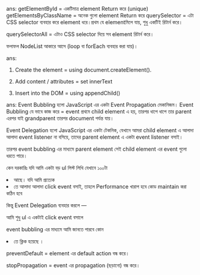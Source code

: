 <!-- What is the difference between **getElementById, getElementsByClassName, and querySelector / querySelectorAll -->
ans: 
getElementById = একটিমাত্র element Return করে (unique)
getElementsByClassName = অনেক গুলো element Return করে
 querySelector = এটা CSS selector ব্যবহার করে element ধরে।প্রথম যে        elementমিলে যায়, শুধু একটিই রিটার্ন করে। 

 querySelectorAll = এটাও CSS selector দিয়ে সব element রিটার্ন করে।

ফলাফল NodeList আকারে আসে (loop বা forEach ব্যবহার করা যায়)।

 <!-- How do you **create and insert a new element into the DOM**? -->
ans: 
1. Create the element = using document.createElement().

2. Add content / attributes = set innerText

3. Insert into the DOM = using appendChild()

 <!-- What is **Event Bubbling** and how does it work? -->
 ans:
 Event Bubbling হলো JavaScript এর একটা Event Propagation মেকানিজম।
 Event Bubbling যে ভাবে কাজ করে =  event প্রথমে child element এ হয়, তারপর ধাপে ধাপে তার parent এরপর যাই grandparent তারপর document পর্যন্ত যায়।


<!-- What is **Event Delegation** in JavaScript? Why is it useful? -->

 Event Delegation হলো JavaScript এর একটা টেকনিক, যেখানে আমরা child element এ আলাদা আলাদা event listener না বসিয়ে, তাদের parent element এ একটা event listener বসাই।

তারপর event bubbling এর মাধ্যমে parent element সেই child element এর event গুলো ধরতে পারে।

কেন দরকারিঃ
যদি আমি একটা বড় ul লিস্ট লিখি যেখানে ১০০টা <li> আছে।
যদি আমি প্রত্যেক <li> তে আলাদা আলাদা click event বসাই, তাহলে  Performance খারাপ হবে কোড maintain করা কঠিন হবে

কিন্তু Event Delegation ব্যবহার করলে —

আমি শুধু ul এ একটাই click event বসালে

event bubbling এর মাধ্যমে  আমি জানতে পারবে কোন <li> তে ক্লিক হয়েছে ।

<!-- What is the difference between **preventDefault() and stopPropagation()** methods? -->

preventDefault = element এর default action বন্ধ করে।

stopPropagation = event এর propagation (ছড়ানো) বন্ধ করে।